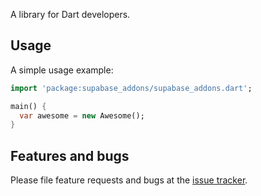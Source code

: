 A library for Dart developers.

## Usage

A simple usage example:

```dart
import 'package:supabase_addons/supabase_addons.dart';

main() {
  var awesome = new Awesome();
}
```

## Features and bugs

Please file feature requests and bugs at the [issue tracker][tracker].

[tracker]: http://example.com/issues/replaceme
